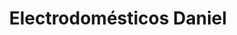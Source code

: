 ---
title: "Electrodomésticos Daniel"
url: /losar-de-la-vera/electrodomesticos-daniel/
shop: Haushaltsgeräte
---